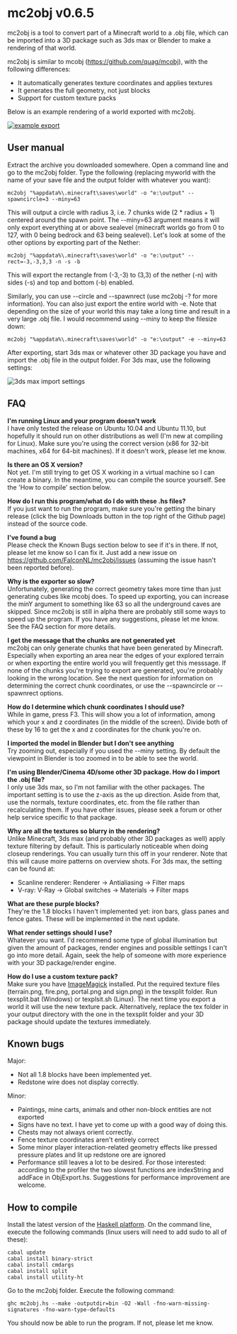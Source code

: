 mc2obj v0.6.5
=============

mc2obj is a tool to convert part of a Minecraft world to a .obj file, which
can be imported into a 3D package such as 3ds max or Blender to make a
rendering of that world.

mc2obj is similar to mcobj (https://github.com/quag/mcobj), with the following
differences:

* It automatically generates texture coordinates and applies textures
* It generates the full geometry, not just blocks
* Support for custom texture packs

Below is an example rendering of a world exported with mc2obj.

[![example export](http://2.bp.blogspot.com/-LvgUDF3sSZA/TmQDKXXhzFI/AAAAAAAAASU/9VdrdtFhLLE/s640/mc2obj_alpha.jpg "example export")](http://2.bp.blogspot.com/-LvgUDF3sSZA/TmQDKXXhzFI/AAAAAAAAASU/9VdrdtFhLLE/s1600/mc2obj_alpha.jpg)

User manual
-----------

Extract the archive you downloaded somewhere. Open a command line and go to the
mc2obj folder. Type the following (replacing myworld with the name of your save file
and the output folder with whatever you want):

    mc2obj "%appdata%\.minecraft\saves\world" -o "e:\output" --spawncircle=3 --miny=63

This will output a circle with radius 3, i.e. 7 chunks wide (2 * radius + 1) centered
around the spawn point. The --miny=63 argument means it will only export everything at or
above sealevel (minecraft worlds go from 0 to 127, with 0 being bedrock and 63 being sealevel).
Let's look at some of the other options by exporting part of the Nether:

    mc2obj "%appdata%\.minecraft\saves\world" -o "e:\output" --rect=-3,-3,3,3 -n -s -b

This will export the rectangle from (-3,-3) to (3,3) of the nether (-n) with sides (-s)
and top and bottom (-b) enabled.

Similarly, you can use --circle and --spawnrect (use mc2obj -? for more information). 
You can also just export the entire world with -e. Note that depending on the size of your world
this may take a long time and result in a very large .obj file. I would recommend using
--miny to keep the filesize down:

    mc2obj "%appdata%\.minecraft\saves\world" -o "e:\output" -e --miny=63

After exporting, start 3ds max or whatever other 3D package you have and import the .obj
file in the output folder. For 3ds max, use the following settings:

![3ds max import settings](https://lh5.googleusercontent.com/-pm8T_hmlIso/TmQFe9mZsaI/AAAAAAAAASY/Xjeeg0jFtLI/s720/settings.jpg "3ds max import settings")

FAQ
---

__I'm running Linux and your program doesn't work__  
I have only tested the release on Ubuntu 10.04 and Ubuntu 11.10, but hopefully it should run
on other distributions as well (I'm new at compiling for Linux). Make sure you're using the
correct version (x86 for 32-bit machines, x64 for 64-bit machines). If it doesn't work,
please let me know.

__Is there an OS X version?__  
Not yet. I'm still trying to get OS X working in a virtual machine so I can create a binary.
In the meantime, you can compile the source yourself. See the 'How to compile' section below. 

__How do I run this program/what do I do with these .hs files?__  
If you just want to run the program, make sure you're getting the binary release
(click the big Downloads button in the top right of the Github page) instead of
the source code.

__I've found a bug__  
Please check the Known Bugs section below to see if it's in there.
If not, please let me know so I can fix it. Just add a new issue on
https://github.com/FalconNL/mc2obj/issues (assuming the issue hasn't
been reported before).

__Why is the exporter so slow?__  
Unfortunately, generating the correct geometry takes more time than just generating
cubes like mcobj does. To speed up exporting, you can increase the minY argument to
something like 63 so all the underground caves are skipped. 
Since mc2obj is still in alpha there are probably still some ways to speed up the
program. If you have any suggestions, please let me know. See the FAQ section for
more details.

__I get the message that the chunks are not generated yet__  
mc2obj can only generate chunks that have been generated by Minecraft. Especially
when exporting an area near the edges of your explored terrain or when exporting
the entire world you will frequently get this messsage. If none of the chunks you're
trying to export are generated, you're probably looking in the wrong location.
See the next question for information on determining the correct chunk coordinates,
or use the --spawncircle or --spawnrect options.

__How do I determine which chunk coordinates I should use?__  
While in game, press F3. This will show you a lot of information, among which your
x and z coordinates (in the middle of the screen). Divide both of these by 16 to get
the x and z coordinates for the chunk you're on.

__I imported the model in Blender but I don't see anything__  
Try zooming out, especially if you used the --miny setting. By default the viewpoint
in Blender is too zoomed in to be able to see the world.

__I'm using Blender/Cinema 4D/some other 3D package. How do I import the .obj file?__  
I only use 3ds max, so I'm not familiar with the other packages. The important
setting is to use the z-axis as the up direction. Aside from that, use the normals,
texture coordinates, etc. from the file rather than recalculating them. If you have
other issues, please seek a forum or other help service specific to that package.

__Why are all the textures so blurry in the rendering?__  
Unlike Minecraft, 3ds max (and probably other 3D packages as well) apply texture
filtering by default. This is particularly noticeable when doing closeup renderings.
You can usually turn this off in your renderer. Note that this will cause moire
patterns on overview shots. For 3ds max, the setting can be found at:

* Scanline renderer: Renderer -> Antialiasing -> Filter maps
* V-ray: V-Ray -> Global switches -> Materials -> Filter maps

__What are these purple blocks?__  
They're the 1.8 blocks I haven't implemented yet: iron bars, glass panes and fence
gates. These will be implemented in the next update.

__What render settings should I use?__  
Whatever you want. I'd recommend some type of global illumination but given the
amount of packages, render engines and possible settings I can't go into more detail.
Again, seek the help of someone with more experience with your 3D package/render engine.

__How do I use a custom texture pack?__  
Make sure you have [ImageMagick](http://www.imagemagick.org/script/binary-releases.php)
installed. Put the required texture files (terrain.png, fire.png, portal.png and sign.png)
in the texsplit folder. Run texsplit.bat (Windows) or texplsit.sh (Linux). The next time
you export a world it will use the new texture pack. Alternatively, replace the tex folder
in your output directory with the one in the texsplit folder and your 3D package should
update the textures immediately.

Known bugs
----------
Major:

* Not all 1.8 blocks have been implemented yet.
* Redstone wire does not display correctly.

Minor:

* Paintings, mine carts, animals and other non-block entities are not exported
* Signs have no text. I have yet to come up with a good way of doing this.
* Chests may not always orient correctly.
* Fence texture coordinates aren't entirely correct
* Some minor player interaction-related geometry effects like pressed pressure
  plates and lit up redstone ore are ignored
* Performance still leaves a lot to be desired. For those interested: according to the
  profiler the two slowest functions are indexString and addFace in ObjExport.hs.
  Suggestions for performance improvement are welcome.

How to compile
--------------
Install the latest version of the [Haskell platform](http://hackage.haskell.org/platform).
On the command line, execute the following commands (linux users will need to add sudo to all of these):

    cabal update
    cabal install binary-strict
    cabal install cmdargs
    cabal install split
    cabal install utility-ht

Go to the mc2obj folder. Execute the following command:

    ghc mc2obj.hs --make -outputdir=bin -O2 -Wall -fno-warn-missing-signatures -fno-warn-type-defaults

You should now be able to run the program. If not, please let me know.